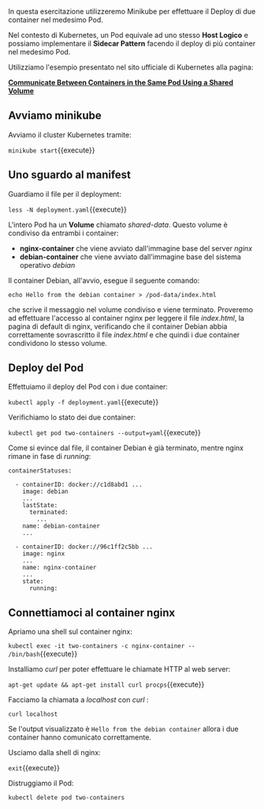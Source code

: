 
In questa esercitazione utilizzeremo Minikube per effettuare il Deploy di due container nel medesimo Pod.

Nel contesto di Kubernetes, un Pod equivale ad uno stesso **Host Logico** e possiamo implementare il **Sidecar Pattern** facendo il deploy di più container nel medesimo Pod.

Utilizziamo l'esempio presentato nel sito ufficiale di Kubernetes alla pagina:

[**Communicate Between Containers in the Same Pod Using a Shared Volume**](https://kubernetes.io/docs/tasks/access-application-cluster/communicate-containers-same-pod-shared-volume/)

## Avviamo minikube

Avviamo il cluster Kubernetes tramite:

`minikube start`{{execute}}

## Uno sguardo al manifest

Guardiamo il file per il deployment:

`less -N deployment.yaml`{{execute}}

L'intero Pod ha un **Volume** chiamato *shared-data*.
Questo volume è condiviso da entrambi i container:
- **nginx-container** che viene avviato dall'immagine base del server *nginx*
- **debian-container** che viene avviato dall'immagine base del sistema operativo *debian*

Il container Debian, all'avvio, esegue il seguente comando:

```
echo Hello from the debian container > /pod-data/index.html

```
che scrive il messaggio nel volume condiviso e viene terminato.
Proveremo ad effettuare l'accesso al container nginx per leggere il file *index.html*, la pagina di default di nginx, verificando che il container Debian abbia correttamente sovrascritto il file *index.html* e che quindi i due container condividono lo stesso volume.

## Deploy del Pod

Effettuiamo il deploy del Pod con i due container:

`kubectl apply -f deployment.yaml`{{execute}}

Verifichiamo lo stato dei due container:

`kubectl get pod two-containers --output=yaml`{{execute}}

Come si evince dal file, il container Debian è già terminato, mentre nginx rimane in fase di *running*:
```
containerStatuses:

  - containerID: docker://c1d8abd1 ...
    image: debian
    ...
    lastState:
      terminated:
        ...
    name: debian-container
    ...

  - containerID: docker://96c1ff2c5bb ...
    image: nginx
    ...
    name: nginx-container
    ...
    state:
      running:
```

## Connettiamoci al container nginx

Apriamo una shell sul container nginx:

`kubectl exec -it two-containers -c nginx-container -- /bin/bash`{{execute}}

Installiamo *curl* per poter effettuare le chiamate HTTP al web server:

`apt-get update && apt-get install curl procps`{{execute}}

Facciamo la chiamata a *localhost* con *curl* :

`curl localhost`

Se l'output visualizzato è `Hello from the debian container` allora i due container hanno comunicato correttamente.

Usciamo dalla shell di nginx:

`exit`{{execute}}

Distruggiamo il Pod:

`kubectl delete pod two-containers`


